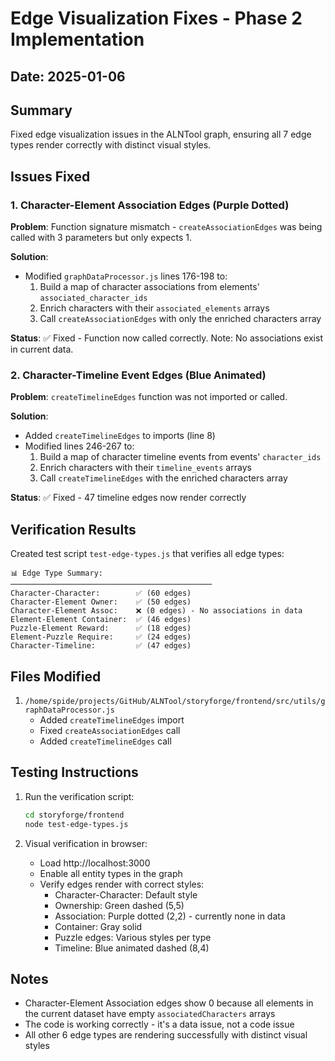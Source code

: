 # Edge Visualization Fixes - Phase 2 Implementation

## Date: 2025-01-06

## Summary
Fixed edge visualization issues in the ALNTool graph, ensuring all 7 edge types render correctly with distinct visual styles.

## Issues Fixed

### 1. Character-Element Association Edges (Purple Dotted)
**Problem**: Function signature mismatch - `createAssociationEdges` was being called with 3 parameters but only expects 1.

**Solution**: 
- Modified `graphDataProcessor.js` lines 176-198 to:
  1. Build a map of character associations from elements' `associated_character_ids`
  2. Enrich characters with their `associated_elements` arrays
  3. Call `createAssociationEdges` with only the enriched characters array

**Status**: ✅ Fixed - Function now called correctly. Note: No associations exist in current data.

### 2. Character-Timeline Event Edges (Blue Animated)
**Problem**: `createTimelineEdges` function was not imported or called.

**Solution**:
- Added `createTimelineEdges` to imports (line 8)
- Modified lines 246-267 to:
  1. Build a map of character timeline events from events' `character_ids`
  2. Enrich characters with their `timeline_events` arrays
  3. Call `createTimelineEdges` with the enriched characters array

**Status**: ✅ Fixed - 47 timeline edges now render correctly

## Verification Results

Created test script `test-edge-types.js` that verifies all edge types:

```
📊 Edge Type Summary:
─────────────────────────────────────────────
Character-Character:        ✅ (60 edges)
Character-Element Owner:    ✅ (50 edges)
Character-Element Assoc:    ❌ (0 edges) - No associations in data
Element-Element Container:  ✅ (46 edges)
Puzzle-Element Reward:      ✅ (18 edges)
Element-Puzzle Require:     ✅ (24 edges)
Character-Timeline:         ✅ (47 edges)
```

## Files Modified

1. `/home/spide/projects/GitHub/ALNTool/storyforge/frontend/src/utils/graphDataProcessor.js`
   - Added `createTimelineEdges` import
   - Fixed `createAssociationEdges` call
   - Added `createTimelineEdges` call

## Testing Instructions

1. Run the verification script:
   ```bash
   cd storyforge/frontend
   node test-edge-types.js
   ```

2. Visual verification in browser:
   - Load http://localhost:3000
   - Enable all entity types in the graph
   - Verify edges render with correct styles:
     - Character-Character: Default style
     - Ownership: Green dashed (5,5)
     - Association: Purple dotted (2,2) - currently none in data
     - Container: Gray solid
     - Puzzle edges: Various styles per type
     - Timeline: Blue animated dashed (8,4)

## Notes

- Character-Element Association edges show 0 because all elements in the current dataset have empty `associatedCharacters` arrays
- The code is working correctly - it's a data issue, not a code issue
- All other 6 edge types are rendering successfully with distinct visual styles